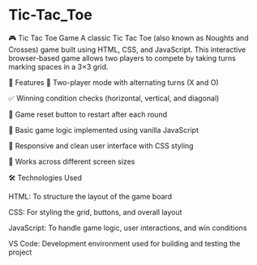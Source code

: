 # Tic-Tac_Toe
🎮 Tic Tac Toe Game A classic Tic Tac Toe (also known as Noughts and Crosses) game built using HTML, CSS, and JavaScript. This interactive browser-based game allows two players to compete by taking turns marking spaces in a 3×3 grid.

🚀 Features
🔁 Two-player mode with alternating turns (X and O)

✅ Winning condition checks (horizontal, vertical, and diagonal)

🔄 Game reset button to restart after each round

🧠 Basic game logic implemented using vanilla JavaScript

🎨 Responsive and clean user interface with CSS styling

📱 Works across different screen sizes

🛠️ Technologies Used

HTML: To structure the layout of the game board

CSS: For styling the grid, buttons, and overall layout

JavaScript: To handle game logic, user interactions, and win conditions

VS Code: Development environment used for building and testing the project
